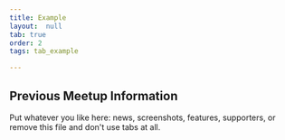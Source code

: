 ```yaml
---
title: Example
layout:  null
tab: true
order: 2
tags: tab_example

---
```


## Previous Meetup Information

Put whatever you like here: news, screenshots, features, supporters, or remove this file and don't use tabs at all.
